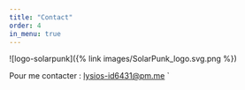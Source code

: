 ```yaml
---
title: "Contact"
order: 4
in_menu: true
---
```

![logo-solarpunk]({% link images/SolarPunk_logo.svg.png %})

Pour me contacter : [lysios-id6431@pm.me](mailto:lysios-id6431@pm.me)
` 